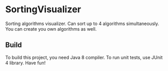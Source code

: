# SortingVisualizer
Sorting algorithms visualizer. Can sort up to 4 algorithms simultaneously. You can create you own algorithms as well.
## Build
To build this project, you need Java 8 compiler. To run unit tests, use JUnit 4 library. Have fun!
